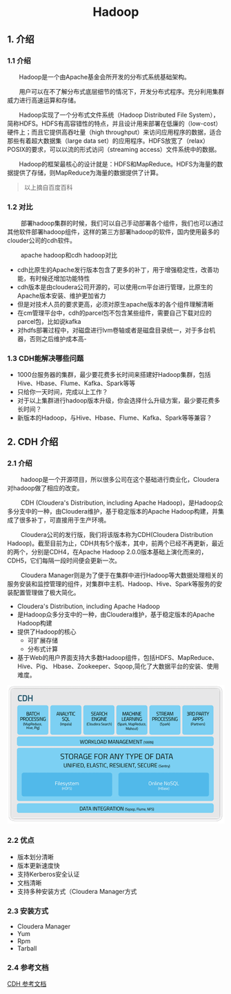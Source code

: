 <center><h1>Hadoop</h1></center>

## 1. 介绍
### 1.1 介绍
&#160; &#160; &#160; &#160;Hadoop是一个由Apache基金会所开发的分布式系统基础架构。

&#160; &#160; &#160; &#160;用户可以在不了解分布式底层细节的情况下，开发分布式程序。充分利用集群威力进行高速运算和存储。

&#160; &#160; &#160; &#160;Hadoop实现了一个分布式文件系统（Hadoop Distributed File System），简称HDFS。HDFS有高容错性的特点，并且设计用来部署在低廉的（low-cost）硬件上；而且它提供高吞吐量（high throughput）来访问应用程序的数据，适合那些有着超大数据集（large data set）的应用程序。HDFS放宽了（relax）POSIX的要求，可以以流的形式访问（streaming access）文件系统中的数据。

&#160; &#160; &#160; &#160;Hadoop的框架最核心的设计就是：HDFS和MapReduce。HDFS为海量的数据提供了存储，则MapReduce为海量的数据提供了计算。

> 以上摘自百度百科

### 1.2 对比
&#160; &#160; &#160; &#160; 部署hadoop集群的时候，我们可以自己手动部署各个组件，我们也可以通过其他软件部署hadoop组件，这样的第三方部署hadoop的软件，国内使用最多的clouder公司的cdh软件。

&#160; &#160; &#160; &#160; apache hadoop和cdh hadoop对比

- cdh比原生的Apache发行版本包含了更多的补丁，用于增强稳定性，改善功能，有时候还增加功能特性 
- cdh版本是由cloudera公司开源的，可以使用cm平台进行管理，比原生的Apache版本安装、维护更加省力 
- 但是对技术人员的要求更高，必须对原生apache版本的各个组件理解清晰 
- 在cm管理平台中，cdh的parcel包不包含某些组件，需要自己下载对应的parcel包，比如说kafka 
- 对hdfs部署过程中，对磁盘进行lvm卷轴或者是磁盘目录统一，对于多台机器，否则之后维护成本高- 

### 1.3 CDH能解决哪些问题

- 1000台服务器的集群，最少要花费多长时间来搭建好Hadoop集群，包括Hive、Hbase、Flume、Kafka、Spark等等
- 只给你一天时间，完成以上工作？
- 对于以上集群进行hadoop版本升级，你会选择什么升级方案，最少要花费多长时间？
- 新版本的Hadoop，与Hive、Hbase、Flume、Kafka、Spark等等兼容？

## 2. CDH 介绍
### 2.1 介绍
&#160; &#160; &#160; &#160; hadoop是一个开源项目，所以很多公司在这个基础进行商业化，Cloudera对hadoop做了相应的改变。

&#160; &#160; &#160; &#160; CDH (Cloudera's Distribution, including Apache Hadoop)，是Hadoop众多分支中的一种，由Cloudera维护，基于稳定版本的Apache Hadoop构建，并集成了很多补丁，可直接用于生产环境。

&#160; &#160; &#160; &#160; Cloudera公司的发行版，我们将该版本称为CDH(Cloudera Distribution 
Hadoop)。截至目前为止，CDH共有5个版本，其中，前两个已经不再更新，最近的两个，分别是CDH4，在Apache Hadoop 
2.0.0版本基础上演化而来的，CDH5，它们每隔一段时间便会更新一次。

&#160; &#160; &#160; &#160; Cloudera Manager则是为了便于在集群中进行Hadoop等大数据处理相关的服务安装和监控管理的组件，对集群中主机、Hadoop、Hive、Spark等服务的安装配置管理做了极大简化。

- Cloudera's Distribution, including Apache Hadoop
- 是Hadoop众多分支中的一种，由Cloudera维护，基于稳定版本的Apache Hadoop构建
- 提供了Hadoop的核心
    - 可扩展存储
    - 分布式计算
- 基于Web的用户界面支持大多数Hadoop组件，包括HDFS、MapReduce、Hive、Pig、 Hbase、Zookeeper、Sqoop,简化了大数据平台的安装、使用难度。

![CDH逻辑图](../../pictures/hadoop/CDH/index/CDH.png)

### 2.2 优点

- 版本划分清晰
- 版本更新速度快
- 支持Kerberos安全认证
- 文档清晰
- 支持多种安装方式（Cloudera Manager方式

### 2.3 安装方式

- Cloudera Manager
- Yum
- Rpm
- Tarball

### 2.4 参考文档
[CDH 参考文档](https://www.cloudera.com/downloads/manager/6-1-1.html)
